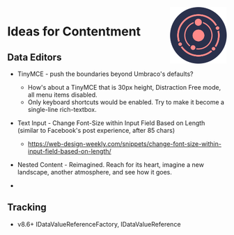 <img src="../docs/assets/img/logo.png" alt="Umbraco Contentment Logo" title="A state of Umbraco happiness." height="130" align="right">

# Ideas for Contentment

## Data Editors

- TinyMCE - push the boundaries beyond Umbraco's defaults?
  - How's about a TinyMCE that is 30px height, Distraction Free mode, all menu items disabled.
  - Only keyboard shortcuts would be enabled. Try to make it become a single-line rich-textbox.

- Text Input - Change Font-Size within Input Field Based on Length (similar to Facebook's post experience, after 85 chars)
  - https://web-design-weekly.com/snippets/change-font-size-within-input-field-based-on-length/

- Nested Content - Reimagined. Reach for its heart, imagine a new landscape, another atmosphere, and see how it goes.

- 

## Tracking

- v8.6+ IDataValueReferenceFactory, IDataValueReference

